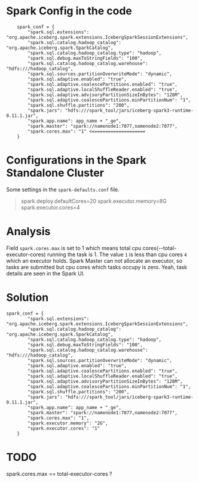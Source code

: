 # Spark Config in the code

```
    spark_conf = {
        "spark.sql.extensions": "org.apache.iceberg.spark.extensions.IcebergSparkSessionExtensions",
        "spark.sql.catalog.hadoop_catalog": "org.apache.iceberg.spark.SparkCatalog",
        "spark.sql.catalog.hadoop_catalog.type": "hadoop",
        "spark.sql.debug.maxToStringFields": "100",
        "spark.sql.catalog.hadoop_catalog.warehouse": "hdfs:///hadoop_catalog",
        "spark.sql.sources.partitionOverwriteMode": "dynamic",
        "spark.sql.adaptive.enabled": "true",
        "spark.sql.adaptive.coalescePartitions.enabled": "true",
        "spark.sql.adaptive.localShuffleReader.enabled": "true",
        "spark.sql.adaptive.advisoryPartitionSizeInBytes": "128M",
        "spark.sql.adaptive.coalescePartitions.minPartitionNum": "1",
        "spark.sql.shuffle.partitions": "200",
        "spark.jars": "hdfs:///spark_tool/jars/iceberg-spark3-runtime-0.11.1.jar",
        "spark.app.name": app_name + "_ge",
        "spark.master": "spark://namenode1:7077,namenode2:7077",
        "spark.cores.max": "1" <====================
    }

```

# Configurations in the Spark Standalone Cluster

Some settings in the `spark-defaults.conf` file.

> spark.deploy.defaultCores=20
spark.executor.memory=8G
spark.executor.cores=4

# Analysis

Field `spark.cores.max`  is set to 1 which means total cpu cores(--total-executor-cores) running the task is 1.
The value `1` is less than cpu cores `4` which an executor holds.
Spark Master can not allocate an executor, so tasks are submitted but cpu cores which tasks occupy is zero.
Yeah, task details are seen in the Spark UI.

# Solution

```text
spark_conf = {
        "spark.sql.extensions": "org.apache.iceberg.spark.extensions.IcebergSparkSessionExtensions",
        "spark.sql.catalog.hadoop_catalog": "org.apache.iceberg.spark.SparkCatalog",
        "spark.sql.catalog.hadoop_catalog.type": "hadoop",
        "spark.sql.debug.maxToStringFields": "100",
        "spark.sql.catalog.hadoop_catalog.warehouse": "hdfs:///hadoop_catalog",
        "spark.sql.sources.partitionOverwriteMode": "dynamic",
        "spark.sql.adaptive.enabled": "true",
        "spark.sql.adaptive.coalescePartitions.enabled": "true",
        "spark.sql.adaptive.localShuffleReader.enabled": "true",
        "spark.sql.adaptive.advisoryPartitionSizeInBytes": "128M",
        "spark.sql.adaptive.coalescePartitions.minPartitionNum": "1",
        "spark.sql.shuffle.partitions": "200",
        "spark.jars": "hdfs:///spark_tool/jars/iceberg-spark3-runtime-0.11.1.jar",
        "spark.app.name": app_name + "_ge",
        "spark.master": "spark://namenode1:7077,namenode2:7077",
        "spark.cores.max": "1",
        "spark.executor.memory": "2G",
        "spark.executor.cores": "1"
    }
```

# TODO

spark.cores.max == total-executor-cores ?